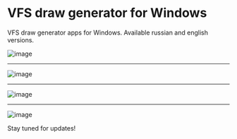 # VFS draw generator for Windows

VFS draw generator apps for Windows. Available russian and english versions.

![image](https://github.com/user-attachments/assets/2fff373f-70ca-479e-8185-60e4d104f4fb) 

-----------------------------------------------------------------------------------------------------------------------------------------------------------------------------------

![image](https://github.com/user-attachments/assets/fbc204bc-b794-4f36-87ca-b67b7f635294)

-----------------------------------------------------------------------------------------------------------------------------------------------------------------------------------

![image](https://github.com/user-attachments/assets/f1a2b03e-cd20-4261-875e-8bf41e1d83ad) 

-----------------------------------------------------------------------------------------------------------------------------------------------------------------------------------

![image](https://github.com/user-attachments/assets/4707968b-92ed-4928-a111-dc7a926c8864)

Stay tuned for updates!
